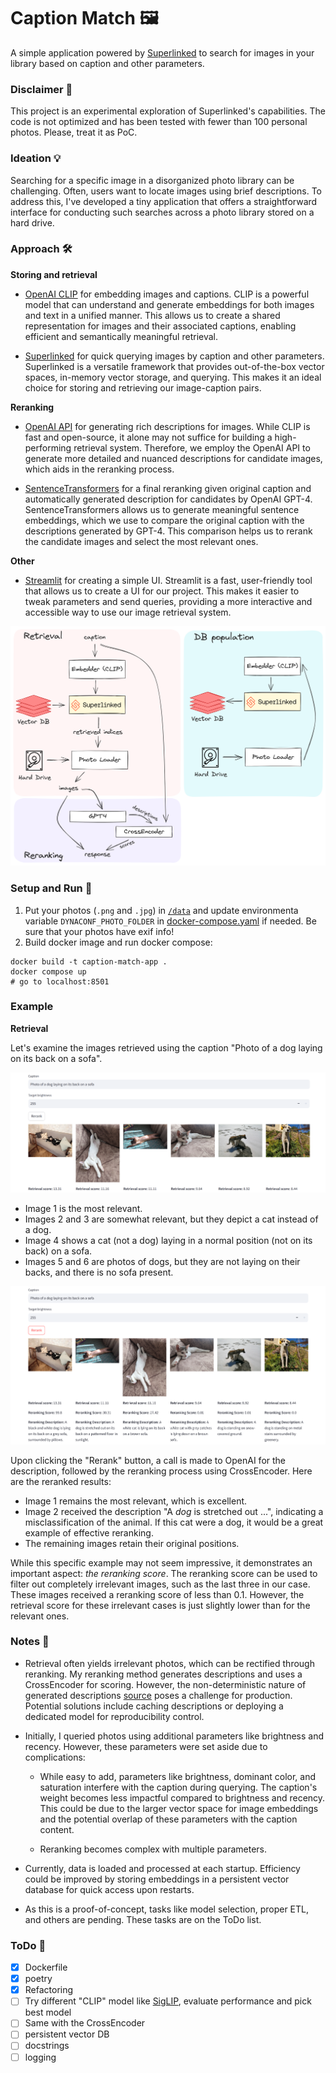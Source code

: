 # Caption Match 🖼️

A simple application powered by [Superlinked](https://github.com/superlinked/superlinked) to search for images in your library based on caption and other parameters.

### Disclaimer 🚨

This project is an experimental exploration of Superlinked's capabilities.
The code is not optimized and has been tested with fewer than 100 personal photos.
Please, treat it as PoC.

### Ideation 💡

Searching for a specific image in a disorganized photo library can be challenging.
Often, users want to locate images using brief descriptions.
To address this, I've developed a tiny application that offers a straightforward interface for conducting such searches across a photo library stored on a hard drive.

### Approach 🛠️

**Storing and retrieval**
- [OpenAI CLIP](https://github.com/openai/CLIP) for embedding images and captions. CLIP is a powerful model that can understand and generate embeddings for both images and text in a unified manner. This allows us to create a shared representation for images and their associated captions, enabling efficient and semantically meaningful retrieval.

- [Superlinked](https://github.com/superlinked/superlinked) for quick querying images by caption and other parameters. Superlinked is a versatile framework that provides out-of-the-box vector spaces, in-memory vector storage, and querying. This makes it an ideal choice for storing and retrieving our image-caption pairs.

**Reranking**

- [OpenAI API](https://platform.openai.com/) for generating rich descriptions for images. While CLIP is fast and open-source, it alone may not suffice for building a high-performing retrieval system. Therefore, we employ the OpenAI API to generate more detailed and nuanced descriptions for candidate images, which aids in the reranking process.

- [SentenceTransformers](https://sbert.net) for a final reranking given original caption and automatically generated description for candidates by OpenAI GPT-4. SentenceTransformers allows us to generate meaningful sentence embeddings, which we use to compare the original caption with the descriptions generated by GPT-4. This comparison helps us to rerank the candidate images and select the most relevant ones.

**Other**
- [Streamlit](https://streamlit.io/) for creating a simple UI. Streamlit is a fast, user-friendly tool that allows us to create a UI for our project. This makes it easier to tweak parameters and send queries, providing a more interactive and accessible way to use our image retrieval system.

![Example Image](./misc/system-overview.png)

### Setup and Run 🚀

1. Put your photos (`.png` and `.jpg`) in [`/data`](./data/) and update environmenta variable `DYNACONF_PHOTO_FOLDER` in [docker-compose.yaml](./docker-compose.yaml) if needed. Be sure that your photos have exif info!
1. Build docker image and run docker compose:

```shell
docker build -t caption-match-app .
docker compose up
# go to localhost:8501
```

### Example

**Retrieval**

Let's examine the images retrieved using the caption "Photo of a dog laying on its back on a sofa".

![Example Image](./misc/retrieval.png)

- Image 1 is the most relevant.
- Images 2 and 3 are somewhat relevant, but they depict a cat instead of a dog.
- Image 4 shows a cat (not a dog) laying in a normal position (not on its back) on a sofa.
- Images 5 and 6 are photos of dogs, but they are not laying on their backs, and there is no sofa present.

![Example Image](./misc/reranking.png)

Upon clicking the "Rerank" button, a call is made to OpenAI for the description, followed by the reranking process using CrossEncoder. Here are the reranked results:

- Image 1 remains the most relevant, which is excellent.
- Image 2 received the description "A *dog* is stretched out ...", indicating a misclassification of the animal. If this cat were a dog, it would be a great example of effective reranking.
- The remaining images retain their original positions.

While this specific example may not seem impressive, it demonstrates an important aspect: *the reranking score*. The reranking score can be used to filter out completely irrelevant images, such as the last three in our case. These images received a reranking score of less than 0.1. However, the retrieval score for these irrelevant cases is just slightly lower than for the relevant ones.

### Notes 📝

- Retrieval often yields irrelevant photos, which can be rectified through reranking. My reranking method generates descriptions and uses a CrossEncoder for scoring. However, the non-deterministic nature of generated descriptions [source](https://platform.openai.com/docs/guides/text-generation/reproducible-outputs) poses a challenge for production. Potential solutions include caching descriptions or deploying a dedicated model for reproducibility control.

- Initially, I queried photos using additional parameters like brightness and recency. However, these parameters were set aside due to complications:

  - While easy to add, parameters like brightness, dominant color, and saturation interfere with the caption during querying. The caption's weight becomes less impactful compared to brightness and recency. This could be due to the larger vector space for image embeddings and the potential overlap of these parameters with the caption content.

  - Reranking becomes complex with multiple parameters.

- Currently, data is loaded and processed at each startup. Efficiency could be improved by storing embeddings in a persistent vector database for quick access upon restarts.

- As this is a proof-of-concept, tasks like model selection, proper ETL, and others are pending. These tasks are on the ToDo list.

### ToDo 📌

- [x] Dockerfile
- [x] poetry
- [x] Refactoring
- [ ] Try different "CLIP" model like [SigLIP](https://huggingface.co/google/siglip-so400m-patch14-384), evaluate performance and pick best model
- [ ] Same with the CrossEncoder
- [ ] persistent vector DB
- [ ] docstrings
- [ ] logging
